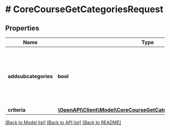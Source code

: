 # # CoreCourseGetCategoriesRequest

## Properties

Name | Type | Description | Notes
------------ | ------------- | ------------- | -------------
**addsubcategories** | **bool** | return the sub categories infos                                           (1 - default) otherwise only the category info (0) | [optional] [default to 1]
**criteria** | [**\OpenAPI\Client\Model\CoreCourseGetCategoriesRequestCriteriaInner[]**](CoreCourseGetCategoriesRequestCriteriaInner.md) |  | [optional]

[[Back to Model list]](../../README.md#models) [[Back to API list]](../../README.md#endpoints) [[Back to README]](../../README.md)
